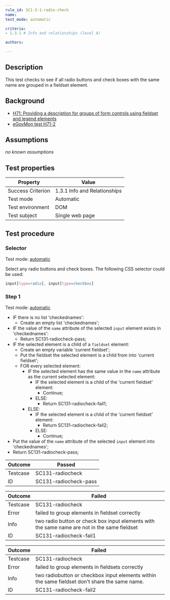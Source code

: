 ```yaml
---
rule_id: SC1-3-1-radio-check
name: 
test_mode: automatic

criteria:
- 1.3.1 # Info and relationships (level A)

authors:

---
```


## Description

This test checks to see if all radio buttons and check boxes with the same name are grouped in a fieldset element.

## Background

- [H71: Providing a description for groups of form controls using fieldset and legend elements](http://www.w3.org/TR/2014/NOTE-WCAG20-TECHS-20140311/H71)
- [eGovMon test H71-2](http://wiki.egovmon.no/wiki/SC3.3.2#ID:_H71-2)

## Assumptions

*no known assumptions*

## Test properties

| Property          | Value
|-------------------|----
| Success Criterion | 1.3.1 Info and Relationships
| Test mode         | Automatic
| Test environment  | DOM
| Test subject      | Single web page

## Test procedure

### Selector

Test mode: [automatic][AUTO]

Select any radio buttons and check boxes. The following CSS selector could be used:

```CSS
input[type=radio], input[type=checkbox]
```

### Step 1

Test mode: [automatic][AUTO]

- IF there is no list 'checkednames':
  - Create an empty list 'checkednames';
- IF the value of the `name` attribute of the selected `input` element exists in 'checkednames':
  - Return SC131-radiocheck-pass;
- IF the selected element is a child of a `fieldset` element:
  - Create an empty variable 'current fieldset';
  - Put the fieldset the selected element is a child from into 'current fieldset';
  - FOR every selected element:
    - IF the selected element has the same value in the `name` attribute as the current selected element:
      - IF the selected element is a child of the 'current fieldset' element:
        - Continue;
      - ELSE:
        - Return SC131-radiocheck-fail1;
    - ELSE:
      - IF the selected element is a child of the 'current fieldset' element:
        - Return SC131-radiocheck-fail2;
      - ELSE:
        - Continue;
- Put the value of the `name` attribute of the selected `input` element into 'checkednames';
- Return SC131-radiocheck-pass;

| Outcome  | Passed
|----------|-----
| Testcase | SC131-radiocheck
| ID       | SC131-radiocheck-pass

| Outcome  | Failed
|----------|-----
| Testcase | SC131-radiocheck
| Error    | failed to group elements in fieldset correctly
| Info     | two radio button or check box input elements with the same name are not in the same fieldset
| ID       |  SC131-radiocheck-fail1

| Outcome  | Failed
|----------|-----
| Testcase | SC131-radiocheck
| Error    | failed to group elements in fieldsets correctly
| Info     | two radiobutton or checkbox input elements within the same fieldset don't share the same name.
| ID       |  SC131-radiocheck-fail2

[AUTO]: ../pages/test-modes.html#automatic
[MANUAL]: ../pages/test-modes.html#manual